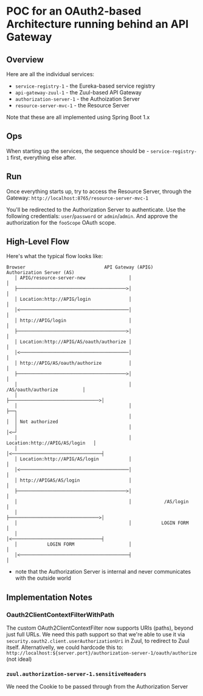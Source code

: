 
# POC for an OAuth2-based Architecture running behind an API Gateway

## Overview
Here are all the individual services: 
- `service-registry-1` - the Eureka-based service registry
- `api-gateway-zuul-1` - the Zuul-based API Gateway
- `authorization-server-1` - the Authoization Server
- `resource-server-mvc-1` - the Resource Server

Note that these are all implemented using Spring Boot 1.x



## Ops
When starting up the services, the sequence should be - `service-registry-1` first, everything else after. 



## Run
Once everything starts up, try to access the Resource Server, through the Gateway: 
`http://localhost:8765/resource-server-mvc-1`

You'll be redirected to the Authorization Server to authenticate. 
Use the following credentials: `user`/`password` or `admin`/`admin`. 
And approve the authorization for the `fooScope` OAuth scope. 



## High-Level Flow

Here's what the typical flow looks like: 

```
Browser                             API Gateway (APIG)              Authorization Server (AS)
   │ APIG/resource-server-new                │                                  │
   ├────────────────────────────────────────>│                                  │
   │ Location:http://APIG/login              │                                  │
   │<────────────────────────────────────────│                                  │
   │ http://APIG/login                       │                                  │
   ├────────────────────────────────────────>│                                  │
   │ Location:http://APIG/AS/oauth/authorize │                                  │
   │<────────────────────────────────────────│                                  │
   │ http://APIG/AS/oauth/authorize          │                                  │
   ├────────────────────────────────────────>│                                  │
   │                                         │      /AS/oauth/authorize         │
   │                                         ├─────────────────────────────────>│
   │                                         │                                  ├──┐
   │                                         │                                  │  │ Not authorized
   │                                         │                                  │<─┘
   │                                         │  Location:http://APIG/AS/login   │
   │                                         │<─────────────────────────────────┤
   │ Location:http://APIG/AS/login           │                                  │
   │<────────────────────────────────────────│                                  │
   │ http://APIGAS/AS/login                  │                                  │
   ├────────────────────────────────────────>│                                  │
   │                                         │            /AS/login             │
   │                                         ├─────────────────────────────────>│
   │                                         │           LOGIN FORM             │
   │                                         │<─────────────────────────────────┤
   │           LOGIN FORM                    │                                  │
   │<────────────────────────────────────────┤                                  │
```

- note that the Authorization Server is internal and never communicates with the outside world



## Implementation Notes

### Oauth2ClientContextFilterWithPath
The custom OAuth2ClientContextFilter now supports URIs (paths), beyond just full URLs.
We need this path support so that we're able to use it via `security.oauth2.client.userAuthorizationUri` in Zuul, to redirect to Zuul itself.
Alternativelly, we could hardcode this to: `http://localhost:${server.port}/authorization-server-1/oauth/authorize` (not ideal)


### `zuul.authorization-server-1.sensitiveHeaders`
We need the Cookie to be passed through from the Authorization Server